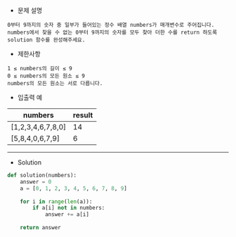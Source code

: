 - 문제 설명
```
0부터 9까지의 숫자 중 일부가 들어있는 정수 배열 numbers가 매개변수로 주어집니다.
numbers에서 찾을 수 없는 0부터 9까지의 숫자를 모두 찾아 더한 수를 return 하도록 solution 함수를 완성해주세요.
```

- 제한사항
```
1 ≤ numbers의 길이 ≤ 9
0 ≤ numbers의 모든 원소 ≤ 9
numbers의 모든 원소는 서로 다릅니다.
```

- 입출력 예

| numbers	| result |
| --- | --- |
| [1,2,3,4,6,7,8,0] |	14 |
| [5,8,4,0,6,7,9]	| 6 |

---

- Solution

```py
def solution(numbers):
    answer = 0
    a = [0, 1, 2, 3, 4, 5, 6, 7, 8, 9]
    
    for i in range(len(a)):
        if a[i] not in numbers:
            answer += a[i]
    
    return answer
```

